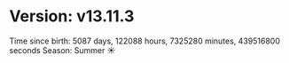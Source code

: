 # Version: v13.11.3
Time since birth: 5087 days, 122088 hours, 7325280 minutes, 439516800 seconds
Season: Summer ☀️
